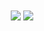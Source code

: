 
<div align="center">
  
  <img align="center" src="https://github-readme-stats.vercel.app/api/top-langs/?username=Bonbon315&theme=dracula&exclude_repo=Computer-Science-Engineering&layout=compact&langs_count=10"/>

 <img align="center" src="https://github-readme-stats.vercel.app/api?username=Bonbon315&theme=dark&show_icons=true"/>

 
</div>
